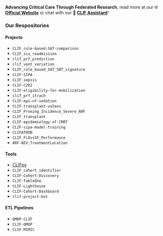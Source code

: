 **Advancing Critical Care Through Federated Research**, read more at our 🌐 [**Official Website**](https://clif-consortium.github.io/website/) or chat with our 🤖 [**CLIF Assistant**](https://chatgpt.com/g/g-h1nk6d3eR-clif-assistant)!

### **Our Respositories**  

#### **Projects**  
* `CLIF_rule-based-SAT-comparison`
* `CLIF_icu_readmission`
* `clif_prf_prediction`
* `clif_vent_variation`
* `CLIF_rule_based_SAT_SBT_signature`
* `CLIF-SIPA`
* `CLIF_sepsis`
* `CLIF-C2D2`
* `CLIF-eligibility-for-mobilization`
* `clif_prf_itrach`
* `CLIF-epi-of-sedation`
* `CLIF-transplant-valeos`
* `CLIF_Proning_Incidence_Severe_ARF`
* `CLIF_transplant`
* `CLIF-epidemiology-of-CRRT`
* `CLIF-sipa-model-training`
* `CLIFATRON`
* `CLIF_FiOvsSF_Performance`
* `ARF-NIV_TreatmentLocation`

#### **Tools**  
* [CLIFpy](https://github.com/Common-Longitudinal-ICU-data-Format/clifpy)
* `CLIF_cohort_identifier`
* `CLIF-Cohort-Discovery`
* `CLIF-TableOne`
* `CLIF-Lighthouse`
* `CLIF-Cohort-Dashboard`
* `clif-project-bot`

#### **ETL Pipelines** 
* `OMOP-CLIF`
* `CLIF-OMOP`
* `CLIF-MIMIC`
